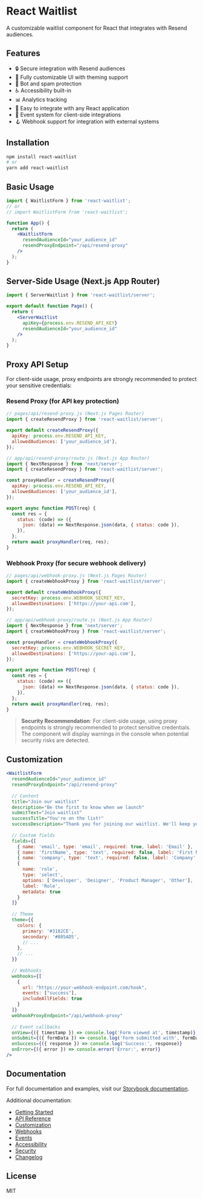 # React Waitlist

A customizable waitlist component for React that integrates with Resend audiences.

## Features

- 🔒 Secure integration with Resend audiences
- 🎨 Fully customizable UI with theming support
- 🤖 Bot and spam protection
- ♿ Accessibility built-in
- 📊 Analytics tracking
- 🔌 Easy to integrate with any React application
- 🔔 Event system for client-side integrations
- 🪝 Webhook support for integration with external systems

## Installation

```bash
npm install react-waitlist
# or
yarn add react-waitlist
```

## Basic Usage

```jsx
import { WaitlistForm } from 'react-waitlist';
// or
// import WaitlistForm from 'react-waitlist';

function App() {
  return (
    <WaitlistForm 
      resendAudienceId="your_audience_id"
      resendProxyEndpoint="/api/resend-proxy"
    />
  );
}
```

## Server-Side Usage (Next.js App Router)

```jsx
import { ServerWaitlist } from 'react-waitlist/server';

export default function Page() {
  return (
    <ServerWaitlist 
      apiKey={process.env.RESEND_API_KEY}
      resendAudienceId="your_audience_id"
    />
  );
}
```

## Proxy API Setup

For client-side usage, proxy endpoints are strongly recommended to protect your sensitive credentials:

### Resend Proxy (for API key protection)

```jsx
// pages/api/resend-proxy.js (Next.js Pages Router)
import { createResendProxy } from 'react-waitlist/server';

export default createResendProxy({
  apiKey: process.env.RESEND_API_KEY,
  allowedAudiences: ['your_audience_id'],
});
```

```jsx
// app/api/resend-proxy/route.js (Next.js App Router)
import { NextResponse } from 'next/server';
import { createResendProxy } from 'react-waitlist/server';

const proxyHandler = createResendProxy({
  apiKey: process.env.RESEND_API_KEY,
  allowedAudiences: ['your_audience_id'],
});

export async function POST(req) {
  const res = {
    status: (code) => ({
      json: (data) => NextResponse.json(data, { status: code }),
    }),
  };
  return await proxyHandler(req, res);
}
```

### Webhook Proxy (for secure webhook delivery)

```jsx
// pages/api/webhook-proxy.js (Next.js Pages Router)
import { createWebhookProxy } from 'react-waitlist/server';

export default createWebhookProxy({
  secretKey: process.env.WEBHOOK_SECRET_KEY,
  allowedDestinations: ['https://your-api.com'],
});
```

```jsx
// app/api/webhook-proxy/route.js (Next.js App Router)
import { NextResponse } from 'next/server';
import { createWebhookProxy } from 'react-waitlist/server';

const proxyHandler = createWebhookProxy({
  secretKey: process.env.WEBHOOK_SECRET_KEY,
  allowedDestinations: ['https://your-api.com'],
});

export async function POST(req) {
  const res = {
    status: (code) => ({
      json: (data) => NextResponse.json(data, { status: code }),
    }),
  };
  return await proxyHandler(req, res);
}
```

> **Security Recommendation**: For client-side usage, using proxy endpoints is strongly recommended to protect sensitive credentials. The component will display warnings in the console when potential security risks are detected.

## Customization

```jsx
<WaitlistForm 
  resendAudienceId="your_audience_id"
  resendProxyEndpoint="/api/resend-proxy"
  
  // Content
  title="Join our waitlist"
  description="Be the first to know when we launch"
  submitText="Join waitlist"
  successTitle="You're on the list!"
  successDescription="Thank you for joining our waitlist. We'll keep you updated."
  
  // Custom fields
  fields={[
    { name: 'email', type: 'email', required: true, label: 'Email' },
    { name: 'firstName', type: 'text', required: false, label: 'First Name' },
    { name: 'company', type: 'text', required: false, label: 'Company' },
    { 
      name: 'role', 
      type: 'select', 
      options: ['Developer', 'Designer', 'Product Manager', 'Other'],
      label: 'Role',
      metadata: true
    }
  ]}
  
  // Theme
  theme={{
    colors: {
      primary: '#3182CE',
      secondary: '#805AD5',
      // ...
    },
    // ...
  }}
  
  // Webhooks
  webhooks={[
    {
      url: "https://your-webhook-endpoint.com/hook",
      events: ["success"],
      includeAllFields: true
    }
  ]}
  webhookProxyEndpoint="/api/webhook-proxy"
  
  // Event callbacks
  onView={({ timestamp }) => console.log('Form viewed at', timestamp)}
  onSubmit={({ formData }) => console.log('Form submitted with', formData)}
  onSuccess={({ response }) => console.log('Success:', response)}
  onError={({ error }) => console.error('Error:', error)}
/>
```

## Documentation

For full documentation and examples, visit our [Storybook documentation](https://pmatheusvinhas.github.io/react-waitlist/).

Additional documentation:
- [Getting Started](https://github.com/pmatheusvinhas/react-waitlist/blob/main/docs/getting-started.md)
- [API Reference](https://github.com/pmatheusvinhas/react-waitlist/blob/main/docs/api-reference.md)
- [Customization](https://github.com/pmatheusvinhas/react-waitlist/blob/main/docs/customization.md)
- [Webhooks](https://github.com/pmatheusvinhas/react-waitlist/blob/main/docs/webhooks.md)
- [Events](https://github.com/pmatheusvinhas/react-waitlist/blob/main/docs/events.md)
- [Accessibility](https://github.com/pmatheusvinhas/react-waitlist/blob/main/docs/accessibility.md)
- [Security](https://github.com/pmatheusvinhas/react-waitlist/blob/main/docs/security.md)
- [Changelog](https://github.com/pmatheusvinhas/react-waitlist/blob/main/CHANGELOG.md)

## License

MIT 